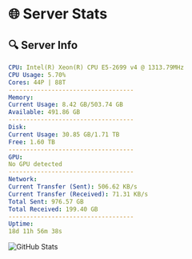 # 🌐 Server Stats
## 🔍 Server Info
```yaml
CPU: Intel(R) Xeon(R) CPU E5-2699 v4 @ 1313.79MHz
CPU Usage: 5.70%
Cores: 44P | 88T
-----------------------------------
Memory:
Current Usage: 8.42 GB/503.74 GB
Available: 491.86 GB
-----------------------------------
Disk:
Current Usage: 30.85 GB/1.71 TB
Free: 1.60 TB
-----------------------------------
GPU:
No GPU detected
-----------------------------------
Network:
Current Transfer (Sent): 506.62 KB/s
Current Transfer (Received): 71.31 KB/s
Total Sent: 976.57 GB
Total Received: 199.40 GB
-----------------------------------
Uptime:
18d 11h 56m 38s
```
![GitHub Stats](https://img.shields.io/badge/Updated-2025-05-08_05:05:26-blue)
